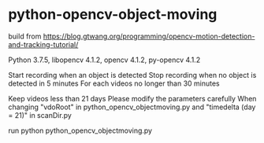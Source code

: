 # python-opencv-object-moving
build from https://blog.gtwang.org/programming/opencv-motion-detection-and-tracking-tutorial/

Python    3.7.5, 
libopencv 4.1.2, 
opencv    4.1.2, 
py-opencv 4.1.2

Start recording when an object is detected
Stop recording when no object is detected in 5 minutes
For each videos no longer than 30 minutes

Keep videos less than 21 days
Please modify the parameters carefully
When changing "vdoRoot" in python_opencv_objectmoving.py and 
"timedelta (day = 21)" in scanDir.py

run
python python_opencv_objectmoving.py

